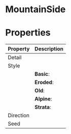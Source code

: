 # MountainSide


# Properties


| Property | Description| 
| -------- | -----------|
| Detail |  |
| Style |  |
| | **Basic**: <desc> |
| | **Eroded**: <desc> |
| | **Old**: <desc> |
| | **Alpine**: <desc> |
| | **Strata**: <desc> |
| Direction |  |
| Seed |  |





